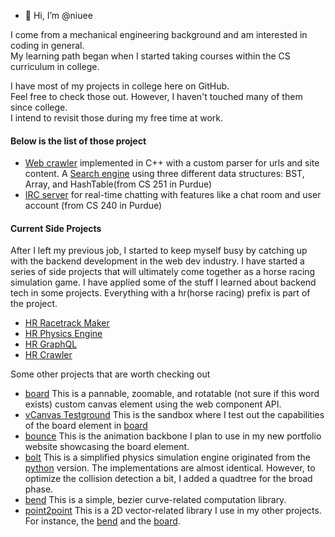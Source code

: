 - 👋 Hi, I’m @niuee

I come from a mechanical engineering background and am interested in coding in general.<br>
My learning path began when I started taking courses within the CS curriculum in college. <br>

I have most of my projects in college here on GitHub.<br>
Feel free to check those out. However, I haven't touched many of them since college. <br> 
I intend to revisit those during my free time at work.<br>

#### Below is the list of those project
- [Web crawler](https://github.com/niuee/simple-crawler) implemented in C++ with a custom parser for urls and site content. 
A [Search engine](https://github.com/niuee/simple-searchengine) using three different data structures: BST, Array, and HashTable(from CS 251 in Purdue)
- [IRC server](https://github.com/niuee/ircserver-practice) for real-time chatting with features like a chat room and user account (from CS 240 in Purdue)

#### Current Side Projects
After I left my previous job, I started to keep myself busy by catching up with the backend development in the web dev industry. 
I have started a series of side projects that will ultimately come together as a horse racing simulation game. 
I have applied some of the stuff I learned about backend tech in some projects. Everything with a hr(horse racing) prefix is part of the project. 
- [HR Racetrack Maker](https://github.com/niuee/hrracetrack-maker)
- [HR Physics Engine](https://github.com/niuee/hrphysics-simulation)
- [HR GraphQL](https://github.com/niuee/hrGraphql)
- [HR Crawler](https://github.com/niuee/hrcrawler)

Some other projects that are worth checking out
- [board](https://github.com/niuee/board) This is a pannable, zoomable, and rotatable (not sure if this word exists) custom canvas element using the web component API.
- [vCanvas Testground](https://github.com/niuee/vCanvas-testground) This is the sandbox where I test out the capabilities of the board element in [board](https://github.com/niuee/vCanvas)
- [bounce](https://github.com/niuee/bounce) This is the animation backbone I plan to use in my new portfolio website showcasing the board element.
- [bolt](https://github.com/niuee/bolt) This is a simplified physics simulation engine originated from the [python](https://github.com/niuee/hrphysics-simulation) version. The implementations are almost identical. However, to optimize the collision detection a bit, I added a quadtree for the broad phase.
- [bend](https://github.com/niuee/bend) This is a simple, bezier curve-related computation library.
- [point2point](https://github.com/niuee/point2point) This is a 2D vector-related library I use in my other projects. For instance, the [bend](https://github.com/niuee/bend) and the [board](https://github.com/niuee/board).



<!---
niuee/niuee is a ✨ special ✨ repository because its `README.md` (this file) appears on your GitHub profile.
You can click the Preview link to take a look at your changes.
--->
